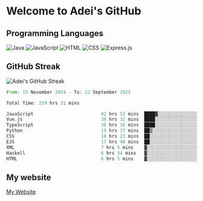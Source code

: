 # Welcome to Adei's GitHub

## Programming Languages
![Java](https://img.shields.io/badge/Java-007396?style=flat-square&logo=java&logoColor=white)
![JavaScript](https://img.shields.io/badge/JavaScript-F7DF1E?style=flat-square&logo=javascript&logoColor=black)
![HTML](https://img.shields.io/badge/HTML-E34F26?style=flat-square&logo=html5&logoColor=white)
![CSS](https://img.shields.io/badge/CSS-1572B6?style=flat-square&logo=css3&logoColor=white)
![Express.js](https://img.shields.io/badge/Express.js-000000?style=flat-square&logo=express&logoColor=white)


## GitHub Streak
![Adei's GitHub Streak](https://github-readme-streak-stats.herokuapp.com/?user=AdeiTamayo&hide_border=true)

<!--START_SECTION:waka-->

```rust
From: 15 November 2024 - To: 22 September 2025

Total Time: 219 hrs 31 mins

JavaScript                         42 hrs 52 mins  ████▓░░░░░░░░░░░░░░░░░░░░   19.26 %
Vue.js                             36 hrs 32 mins  ████░░░░░░░░░░░░░░░░░░░░░   16.42 %
TypeScript                         36 hrs 16 mins  ████░░░░░░░░░░░░░░░░░░░░░   16.30 %
Python                             19 hrs 37 mins  ██▒░░░░░░░░░░░░░░░░░░░░░░   08.82 %
CSS                                18 hrs 23 mins  ██░░░░░░░░░░░░░░░░░░░░░░░   08.27 %
EJS                                17 hrs 48 mins  ██░░░░░░░░░░░░░░░░░░░░░░░   08.01 %
XML                                7 hrs 5 mins    ▓░░░░░░░░░░░░░░░░░░░░░░░░   03.19 %
Haskell                            6 hrs 34 mins   ▓░░░░░░░░░░░░░░░░░░░░░░░░   02.95 %
HTML                               6 hrs 5 mins    ▓░░░░░░░░░░░░░░░░░░░░░░░░   02.74 %
```

<!--END_SECTION:waka-->

## My website
[My Website](https://adei.eus)


